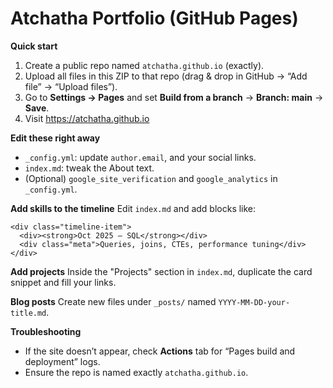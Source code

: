 # Atchatha Portfolio (GitHub Pages)

**Quick start**  
1. Create a public repo named `atchatha.github.io` (exactly).  
2. Upload all files in this ZIP to that repo (drag & drop in GitHub → “Add file” → “Upload files”).  
3. Go to **Settings → Pages** and set **Build from a branch** → **Branch: main** → **Save**.  
4. Visit https://atchatha.github.io

**Edit these right away**
- `_config.yml`: update `author.email`, and your social links.
- `index.md`: tweak the About text.
- (Optional) `google_site_verification` and `google_analytics` in `_config.yml`.

**Add skills to the timeline**
Edit `index.md` and add blocks like:
```
<div class="timeline-item">
  <div><strong>Oct 2025 — SQL</strong></div>
  <div class="meta">Queries, joins, CTEs, performance tuning</div>
</div>
```

**Add projects**
Inside the "Projects" section in `index.md`, duplicate the card snippet and fill your links.

**Blog posts**
Create new files under `_posts/` named `YYYY-MM-DD-your-title.md`.

**Troubleshooting**
- If the site doesn’t appear, check **Actions** tab for “Pages build and deployment” logs.
- Ensure the repo is named exactly `atchatha.github.io`.